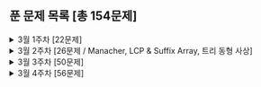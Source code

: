 ## 푼 문제 목록 [총 154문제]

<details>
<summary>3월 1주차 [22문제]</summary>
<div markdown="1">
  
|번호|티어|제목|
|--|--|--|
|17396|골드5|백도어|
|3079|골드5|입국심사|
|9252|골드4|LCS 2|
|17142|골드4|연구소 3|
|1726|골드3|로봇|
|19237|골드3|어른 상어|
|1039|골드3|교환|
|16970|골드3|BFS 스페셜 저지|
|15483|골드3|최소 편집|
|16916|골드3|부분 문자열|
|11812|골드3|K진 트리|
|1365|골드2|꼬인 전깃줄|
|24527|골드1|이상한 나라의 갈톤보드|
|2934|플래4|LRH 식물|
|11780|골드2|플로이드 2|
|2104|플래5|부분배열 고르기|
|9077|골드3|지뢰제거|
|3142|골드2|즐거운 삶을 위한 노력|
|24461|골드2|그래프의 줄기|
|6595|골드2|프로거|
|21982|골드1|상자 빌리기|
|1060|골드2|좋은 수|

</div>
</details>


<details>
<summary>3월 2주차 [26문제 / Manacher, LCP & Suffix Array, 트리 동형 사상]</summary>
<div markdown="1">
  
|번호|티어|제목|
|--|--|--|
|2917|골드2|늑대 사냥꾼|
|7787|골드1|빨간 칩, 초록 칩|
|2079|골드1|팰린드롬|
|1352|골드1|문자열|
|16163|플래5|#15164번_제보|
|9248|플래3|Suffix Array|
|16116|골드1|작은 큐브러버|
|3033|플래3|가장 긴 문자열|
|12928|플래4|트리와 경로의 길이|
|13160|골드1|최대 클리크 구하기|
|11722|실버2|가장 긴 감소하는 부분 수열|
|10819|실버2|차이를 최대로|
|1890|실버2|점프|
|10971|실버2|외판원 순회 2|
|19699|실버2|소-난다1|
|18123|다이아4|평행우주|
|21938|실버2|영상처리|
|18128|골드1|치삼이의 징검다리 건너기|
|1587|골드1|이분 매칭|
|2108|실버3|통계학|
|2673|플래4|교차하지 않는 원의 현들의 최대집합|
|10451|실버2|순열 사이클|
|2504|실버2|괄호의 값|
|3407|실버2|맹세|
|3683|플래3|고양이와 개|
|13034|플래3|다각형 게임|
|16187|플래3|Game on Plane|

</div>
</details>


<details>
<summary>3월 3주차 [50문제]</summary>
<div markdown="1">
  
|번호|티어|제목|
|--|--|--|
|10999|플래4|구간 합 구하기 2|
|16367|플래3|TV Show Game|
|16404|플래3|주식회사 승범이네|
|4307|실버2|개미|
|11479|플래2|서로 다른 부분 문자열의 개수 2|
|13264|플래4|접미사 배열 2|
|2583|실버1|영역 구하기|
|6588|실버1|골드바흐의 추측|
|10972|실버3|다음 순열|
|5397|실버3|키로거|
|1965|실버2|상자넣기|
|15664|실버2|N과 M (10)|
|8282|다이아5|Automorphisms|
|11568|실버2|민균이의 계략|
|7571|실버1|점 모으기|
|2659|실버3|십자카드 문제|
|3295|플래2|단방향 링크 네트워크|
|15954|실버1|인형들|
|14606|실버4|피자 (Small)|
|14607|실버3|피자 (Large)|
|2870|실버4|수학숙제|
|15903|실버2|카드 합체 놀이|
|1722|골드5|순열의 순서|
|1939|골드4|중량제한|
|1719|골드4|택배|
|18222|실버2|투에-모스 문자열|
|6986|실버4|절사평균|
|3896|실버1|소수 사이 수열|
|2560|골드3|짚신벌레|
|16937|실버4|두 스티커|
|4803|골드4|트리|
|2992|실버3|크면서 작은 수|
|16208|실버5|귀찮음|
|1344|골드4|축구|
|11256|실버5|사탕|
|11582|실버4|치킨 TOP N|
|2847|실버4|게임을 만든 동준이|
|15688|실버5|수 정렬하기 5|
|11497|실버1|통나무 건너뛰기|
|17952|실버3|과제는 끝나지 않아!|
|17390|실버3|이건 꼭 풀어야 해!|
|1662|골드5|압축|
|9237|실버5|이장님 초대|
|12871|실버5|무한 문자열|
|10216|골드5|Count Circle Groups|
|5555|실버5|반지|
|2828|실버5|사과 담기 게임|
|16197|골드4|두 동전|
|2138|실버1|전구와 스위치|
|1331|실버5|나이트 투어|
|1337|실버4|올바른 배열|
|2458|골드4|키 순서|
|14864|골드3|줄서기|

</div>
</details>


<details>
<summary>3월 4주차 [56문제]</summary>
<div markdown="1">
  
|번호|티어|제목|
|--|--|--|
|12788|실버4|제 2회 IUPC는 잘 개최될 수 있을까?|
|2089|실버4|-2진수|
|1417|실버5|국회의원 선서|
|3980|골드5|선발 명단|
|1303|실버1|전쟁 - 전투|
|1105|실버1|팔|
|13567|실버4|로봇|
|20055|골드5|컨베이어 벨트 위의 로봇|
|20291|실버3|파일 정리|
|11068|실버5|회문인 수|
|16435|실버5|스네이크버드|
|18223|골드4|민준이와 마산 그리고 건우|
|1969|실버5|DNA|
|17619|골드2|개구리 점프|
|13459|골드2|구슬 탈출|
|17204|실버3|죽음의 게임|
|11558|실버4|The Game of Death|
|2295|골드4|세 수의 합|
|2002|실버1|추월|
|12970|골드4|AB|
|1024|실버2|수열의 합|
|2141|골드4|우체국|
|5567|실버2|결혼식|
|1740|실버4|거듭제곱|
|16938|골드5|캠프 준비|
|2665|골드4|미로만들기|
|10973|실버3|이전 순열|
|2877|실버1|4와 7|
|15591|골드5|MooTube (Silver)|
|9322|실버4|철벽 보안 알고리즘|
|2168|실버1|타일 위의 대각선|
|20922|실버1|겹치는 건 싫어|
|13706|실버5|제곱근|
|2012|실버3|등수 매기기|
|19947|실버5|투자의 귀재 배주형|
|3019|실버1|테트리스|
|24039|실버5|2021은 무엇이 특별할까?|
|1251|실버5|단어 나누기|
|1240|골드5|노드사이의 거리|
|2186|골드3|문자판|
|9207|골드5|페그 솔리테어|
|1347|실버4|미로 만들기|
|2610|골드2|회의준비|
|1495|실버1|기타리스트|
|19583|실버2|싸이버개강총회|
|15970|실버4|화살표 그리기|
|1713|실버2|후보 추천하기|
|3048|실버4|개미|
|15624|실버4|피보나치 수 7|
|11123|실버1|양 한마리... 양 두마리...|
|14651|실버1|걷다보니 신천역 삼 (Large)|
|12919|골드5|A와 B 2|
|13424|골드4|비밀 모임|
|14241|실버2|슬라임 합치기|
|15558|실버1|점프 게임|
|2670|실버4|연속부분최대곱|

</div>
</details>